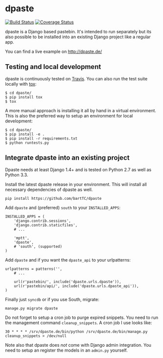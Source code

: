 dpaste
======

[![Build Status](https://travis-ci.org/bartTC/dpaste.png?branch=master)](https://travis-ci.org/bartTC/dpaste)
[![Coverage Status](https://coveralls.io/repos/bartTC/dpaste/badge.png?branch=master)](https://coveralls.io/r/bartTC/dpaste?branch=master)

dpaste is a Django based pastebin. It's intended to run separately but its also
possible to be installed into an existing Django project like a regular app.

You can find a live example on http://dpaste.de/

Testing and local development
-----------------------------

dpaste is continuously tested on [Travis][travis]. You can also run the test
suite locally with [tox][tox]:

    $ cd dpaste/
    $ pip install tox
    $ tox

A more manual approach is installing it all by hand in a virtual environment.
This is also the preferred way to setup an environment for local development:

    $ cd dpaste/
    $ pip install -e .
    $ pip install -r requirements.txt
    $ python runtests.py

[travis]: https://travis-ci.org/bartTC/dpaste
[tox]: http://tox.readthedocs.org/en/latest/

Integrate dpaste into an existing project
-----------------------------------------

Dpaste needs at least Django 1.4+ and is tested on Python 2.7 as well as
Python 3.3.

Install the latest dpaste release in your environment. This will install all
necessary dependencies of dpaste as well.

    pip install https://github.com/bartTC/dpaste

Add `dpaste` and (preferred) `south` to your `INSTALLED_APPS`:

    INSTALLED_APPS = (
        'django.contrib.sessions',
        'django.contrib.staticfiles',
        # ...

        'mptt',
        'dpaste',
        # 'south', (supported)
    )

Add `dpaste` and if you want the `dpaste_api` to your urlpatterns:

    urlpatterns = patterns('',
        # ...

        url(r'pastebin/', include('dpaste.urls.dpaste')),
        url(r'pastebin/api/', include('dpaste.urls.dpaste_api')),
    )

Finally just `syncdb` or if you use South, migrate:

    manage.py migrate dpaste

Do not forget to setup a cron job to purge expired snippets. You need to
run the management command `cleanup_snippets`. A cron job I use looks like:

    30 * * * * /srv/dpaste.de/bin/python /srv/dpaste.de/bin/manage.py cleanup_snippets > /dev/null

Note also that dpaste does *not* come with Django admin integration. You need
to setup an register the models in an `admin.py` yourself.
